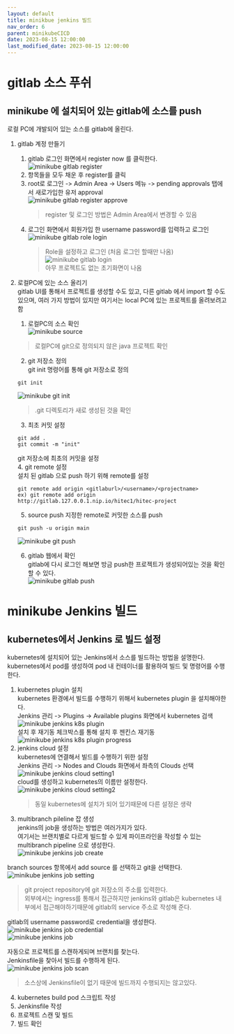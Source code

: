 ```yaml
---
layout: default
title: minikbue jenkins 빌드 
nav_order: 6
parent: minikubeCICD
date: 2023-08-15 12:00:00
last_modified_date: 2023-08-15 12:00:00
---
```


# gitlab 소스 푸쉬

## minikube 에 설치되어 있는 gitlab에 소스를 push 
로컬 PC에 개발되어 있는 소스를 gitlab에 올린다.    

1. gitlab 계정 만들기   
    1. gitlab 로그인 화면에서 register now 를 클릭한다.    
    ![minikube gitlab register](../image/MinikubeCICD/minikube-build1.png)   
    2. 항목들을 모두 채운 후 register를 클릭   
    3. root로 로그인 -> Admin Area -> Users 메뉴 -> pending approvals 탭에서 새로가입한 유저 approval   
    ![minikube gitlab register approve](../image/MinikubeCICD/minikube-build2.png)   
        > register 및 로그인 방법은 Admin Area에서 변경할 수 있음    
    4. 로그인 화면에서 회원가입 한 username password를 입력하고 로그인   
    ![minikube gitlab role login](../image/MinikubeCICD/minikube-build3.png)   
        > Role을 설정하고 로그인 (처음 로그인 할때만 나옴)
    ![minikube gitlab login](../image/MinikubeCICD/minikube-build4.png)   
        > 아무 프로젝트도 없는 초기화면이 나옴   
    

2. 로컬PC에 있는 소스 올리기   
    gitlab UI를 통해서 프로젝트를 생성할 수도 있고, 다른 gitlab 에서 import 할 수도 있으며, 여러 가지 방법이 있지만 여기서는 local PC에 있는 프로젝트를 올려보려고 함   

    1. 로컬PC의 소스 확인    
    ![minikube source](../image/MinikubeCICD/minikube-build5.png)   
    > 로컬PC에 git으로 정의되지 않은 java 프로젝트 확인    
    2. git 저장소 정의   
    git init 명령어를 통해 git 저장소로 정의   
    ```
    git init
    ```
    ![minikube git init](../image/MinikubeCICD/minikube-build6.png)   
    > .git 디렉토리가 새로 생성된 것을 확인    
    3. 최초 커밋 설정   
    ```
    git add .
    git commit -m "init"
    ```
    git 저장소에 최초의 커밋을 설정   
    4. git remote 설정   
    설치 된 gitlab 으로 push 하기 위해 remote를 설정    
    ```
    git remote add origin <gitlaburl>/<username>/<projectname>
    ex) git remote add origin http://gitlab.127.0.0.1.nip.io/hitec1/hitec-project
    ``` 
    5. source push 
    지정한 remote로 커밋한 소스를 push   
    ```
    git push -u origin main
    ```
    ![minikube git push](../image/MinikubeCICD/minikube-build7.png)   

    6. gitlab 웹에서 확인   
    gitlab에 다시 로그인 해보면 방금 push한 프로젝트가 생성되어있는 것을 확인 할 수 있다.    
    ![minikube gitlab push](../image/MinikubeCICD/minikube-build8.png)   


# minikube Jenkins 빌드     

## kubernetes에서 Jenkins 로 빌드 설정   
kubernetes에 설치되어 있는 Jenkins에서 소스를 빌드하는 방법을 설명한다.     
kubernetes에서 pod를 생성하여 pod 내 컨테이너를 활용하여 빌드 및 명령어를 수행한다.    

1. kubernetes plugin 설치    
kubernetes 환경에서 빌드를 수행하기 위해서 kubernetes plugin 을 설치해야한다.    
Jenkins 관리 -> Plugins -> Available plugins 화면에서 kubernetes 검색   
![minikube jenkins k8s plugin](../image/MinikubeCICD/minikube-build9.png)   
설치 후 재기동 체크박스를 통해 설치 후 젠킨스 재기동   
![minikube jenkins k8s plugin progress](../image/MinikubeCICD/minikube-build10.png)   
2. jenkins cloud 설정   
kubernetes에 연결해서 빌드를 수행하기 위한 설정   
Jenkins 관리 -> Nodes and Clouds 화면에서 좌측의 Clouds 선택    
![minikube jenkins cloud setting1](../image/MinikubeCICD/minikube-build11.png)   
cloud를 생성하고 kubernetes의 이름만 설정한다.    
![minikube jenkins cloud setting2](../image/MinikubeCICD/minikube-build12.png)   
    > 동일 kubernetes에 설치가 되어 있기때문에 다른 설정은 생략   
3. multibranch pileline 잡 생성   
jenkins의 job을 생성하는 방법은 여러가지가 있다.    
여기서는 브랜치별로 다르게 빌드할 수 있게 파이프라인을 작성할 수 있는 multibranch pipeline 으로 생성한다.    
![minikube jenkins job create](../image/MinikubeCICD/minikube-build13.png)   

branch sources 항목에서 add source 를 선택하고 git을 선택한다.    
![minikube jenkins job setting](../image/MinikubeCICD/minikube-build14.png)    
> git project repository에 git 저장소의 주소를 입력한다.    
> 외부에서는 ingress를 통해서 접근하지만 jenkins와 gitlab은 kubernetes 내부에서 접근해야하기때문에 gitlab의 service 주소로 작성해 준다.    

gitlab의 username password로 credential을 생성한다.    
![minikube jenkins job credential](../image/MinikubeCICD/minikube-build15.png)   
![minikube jenkins job](../image/MinikubeCICD/minikube-build16.png)   

자동으로 프로젝트를 스캔하게되며 브랜치를 찾는다.    
Jenkinsfile을 찾아서 빌드를 수행하게 된다.    
![minikube jenkins job scan](../image/MinikubeCICD/minikube-build17.png)   
> 소스상에 Jenkinsfile이 없기 때문에 빌드까지 수행되지는 않고있다.    

4. kubernetes build pod 스크립트 작성   
5. Jenkinsfile 작성   
6. 프로젝트 스캔 및 빌드   
7. 빌드 확인   